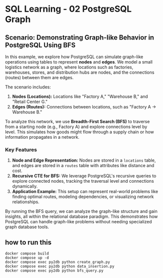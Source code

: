 # SQL Learning - 02 PostgreSQL Graph


## Scenario: Demonstrating Graph-like Behavior in PostgreSQL Using BFS

In this example, we explore how PostgreSQL can simulate graph-like operations using tables to represent **nodes** and **edges**. We model a small logistics network as a graph, where locations such as factories, warehouses, stores, and distribution hubs are nodes, and the connections (routes) between them are edges.

The scenario includes:
1. **Nodes (Locations):** 
   Locations like "Factory A," "Warehouse B," and "Retail Center G."
2. **Edges (Routes):** 
   Connections between locations, such as "Factory A → Warehouse B."

To analyze this network, we use **Breadth-First Search (BFS)** to traverse from a starting node (e.g., Factory A) and explore connections level by level. This simulates how goods might flow through a supply chain or how information propagates in a network.

### Key Features
1. **Node and Edge Representation:** 
   Nodes are stored in a `locations` table, and edges are stored in a `routes` table with attributes like distance and cost.
2. **Recursive CTE for BFS:** 
   We leverage PostgreSQL's recursive queries to explore connected nodes, tracking the traversal level and connections dynamically.
3. **Application Example:** 
   This setup can represent real-world problems like finding optimal routes, modeling dependencies, or visualizing network relationships.

By running the BFS query, we can analyze the graph-like structure and gain insights, all within the relational database paradigm. This demonstrates how PostgreSQL can handle graph-like problems without needing specialized graph database tools.


## how to run this
```
docker compose build
docker compose up -d
docker compose exec py2db python create_graph.py
docker compose exec py2db python data_insertion.py
docker compose exec py2db python bfs_query.py
```
